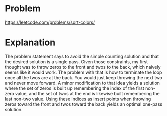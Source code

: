 # Problem

https://leetcode.com/problems/sort-colors/

# Explanation

The problem statement says to avoid the simple counting solution and that the desired solution is a single pass. Given those constraints, my first thought was to throw zeros to the front and twos to the back, which naively seems like it would work. The problem with that is how to terminate the loop once all the twos are at the back. You would just keep throwing the next two and never move forward. A minor modification to that idea yields a solution where the set of zeros is built up remembering the index of the first non-zero value, and the set of twos at the end is likewise built remembering the last non-two value. Using these indices as insert points when throwing zeros toward the front and twos toward the back yields an optimal one-pass solution.

